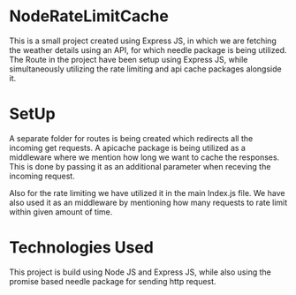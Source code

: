 # NodeRateLimitCache

This is a small project created using Express JS, in which we are fetching the weather details using an API, for which
needle package is being utilized. The Route in the project have been setup using Express JS, while simultaneously utilizing the rate limiting and api cache packages alongside it.

# SetUp
A separate folder for routes is being created which redirects all the incoming get requests. A apicache package is being
utilized as a middleware where we mention how long we want to cache the responses. This is done by passing it as an additional parameter when receving the incoming request.

Also for the rate limiting we have utilized it in the main Index.js file. We have also used it as an middleware by mentioning how many requests to rate limit within given amount of time.

# Technologies Used
This project is build using Node JS and Express JS, while also using the promise based needle package for sending http request.